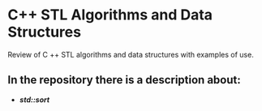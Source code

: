 # C++ STL Algorithms and Data Structures
Review of C ++ STL algorithms and data structures with examples of use.

## In the repository there is a description about: 
- ___std::sort___
